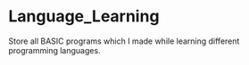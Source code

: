 # Language_Learning

Store all BASIC programs which I made while learning different programming languages.
